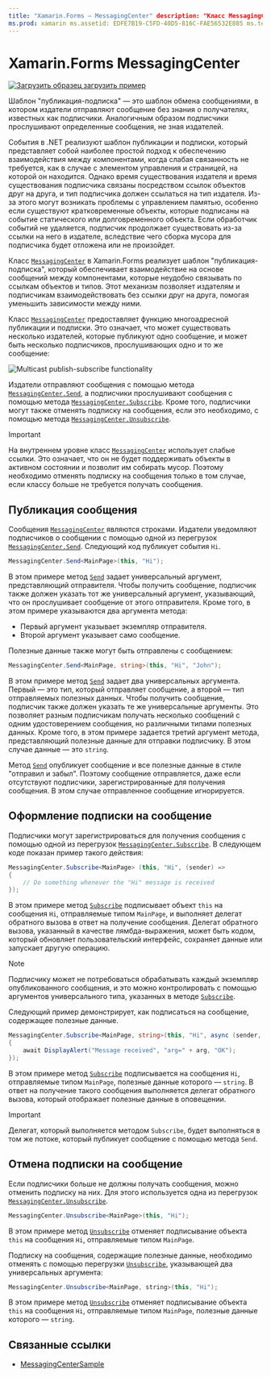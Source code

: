 ```yaml
---
title: "Xamarin.Forms — MessagingCenter" description: "Класс MessagingCenter в Xamarin.Forms реализует шаблон "публикация-подписка", который обеспечивает взаимодействие на основе сообщений между компонентами, которые неудобно связывать по ссылкам объектов и типов".
ms.prod: xamarin ms.assetid: EDFE7B19-C5FD-40D5-816C-FAE56532E885 ms.technology: xamarin-forms author: davidbritch ms.author: dabritch ms.date: 10/08/2019 no-loc: [Xamarin.Forms, Xamarin.Essentials]
---
```


# <a name="xamarinforms-messagingcenter"></a>Xamarin.Forms MessagingCenter

[![Загрузить образец](~/media/shared/download.png) загрузить пример](https://docs.microsoft.com/samples/xamarin/xamarin-forms-samples/usingmessagingcenter)

Шаблон "публикация-подписка" — это шаблон обмена сообщениями, в котором издатели отправляют сообщение без знания о получателях, известных как подписчики. Аналогичным образом подписчики прослушивают определенные сообщения, не зная издателей.

События в .NET реализуют шаблон публикации и подписки, который представляет собой наиболее простой подход к обеспечению взаимодействия между компонентами, когда слабая связанность не требуется, как в случае с элементом управления и страницей, на которой он находится. Однако время существования издателя и время существования подписчика связаны посредством ссылок объектов друг на друга, и тип подписчика должен ссылаться на тип издателя. Из-за этого могут возникать проблемы с управлением памятью, особенно если существуют кратковременные объекты, которые подписаны на событие статического или долговременного объекта. Если обработчик событий не удаляется, подписчик продолжает существовать из-за ссылки на него в издателе, вследствие чего сборка мусора для подписчика будет отложена или не произойдет.

Класс [`MessagingCenter`](xref:Xamarin.Forms.MessagingCenter) в Xamarin.Forms реализует шаблон "публикация-подписка", который обеспечивает взаимодействие на основе сообщений между компонентами, которые неудобно связывать по ссылкам объектов и типов. Этот механизм позволяет издателям и подписчикам взаимодействовать без ссылки друг на друга, помогая уменьшить зависимости между ними.

Класс [`MessagingCenter`](xref:Xamarin.Forms.MessagingCenter) предоставляет функцию многоадресной публикации и подписки. Это означает, что может существовать несколько издателей, которые публикуют одно сообщение, и может быть несколько подписчиков, прослушивающих одно и то же сообщение:

![](messaging-center-images/messaging-center.png "Multicast publish-subscribe functionality")

Издатели отправляют сообщения с помощью метода [`MessagingCenter.Send`](xref:Xamarin.Forms.MessagingCenter.Send*), а подписчики прослушивают сообщения с помощью метода [`MessagingCenter.Subscribe`](xref:Xamarin.Forms.MessagingCenter.Subscribe*). Кроме того, подписчики могут также отменять подписку на сообщения, если это необходимо, с помощью метода [`MessagingCenter.Unsubscribe`](xref:Xamarin.Forms.MessagingCenter.Unsubscribe*).

> [!IMPORTANT]
> На внутреннем уровне класс [`MessagingCenter`](xref:Xamarin.Forms.MessagingCenter) использует слабые ссылки. Это означает, что он не будет поддерживать объекты в активном состоянии и позволит им собирать мусор. Поэтому необходимо отменять подписку на сообщения только в том случае, если классу больше не требуется получать сообщения.

## <a name="publish-a-message"></a>Публикация сообщения

Сообщения [`MessagingCenter`](xref:Xamarin.Forms.MessagingCenter) являются строками. Издатели уведомляют подписчиков о сообщении с помощью одной из перегрузок [`MessagingCenter.Send`](xref:Xamarin.Forms.MessagingCenter.Send*). Следующий код публикует события `Hi`.

```csharp
MessagingCenter.Send<MainPage>(this, "Hi");
```

В этом примере метод [`Send`](xref:Xamarin.Forms.MessagingCenter.Send*) задает универсальный аргумент, представляющий отправителя. Чтобы получить сообщение, подписчик также должен указать тот же универсальный аргумент, указывающий, что он прослушивает сообщение от этого отправителя. Кроме того, в этом примере указываются два аргумента метода:

- Первый аргумент указывает экземпляр отправителя.
- Второй аргумент указывает само сообщение.

Полезные данные также могут быть отправлены с сообщением:

```csharp
MessagingCenter.Send<MainPage, string>(this, "Hi", "John");
```

В этом примере метод [`Send`](xref:Xamarin.Forms.MessagingCenter.Send*) задает два универсальных аргумента. Первый — это тип, который отправляет сообщение, а второй — тип отправляемых полезных данных. Чтобы получить сообщение, подписчик также должен указать те же универсальные аргументы. Это позволяет разным подписчикам получать несколько сообщений с одним удостоверением сообщения, но различными типами полезных данных. Кроме того, в этом примере задается третий аргумент метода, представляющий полезные данные для отправки подписчику. В этом случае данные — это `string`.

Метод [`Send`](xref:Xamarin.Forms.MessagingCenter.Send*) опубликует сообщение и все полезные данные в стиле "отправил и забыл". Поэтому сообщение отправляется, даже если отсутствуют подписчики, зарегистрированные для получения сообщения. В этом случае отправленное сообщение игнорируется.

## <a name="subscribe-to-a-message"></a>Оформление подписки на сообщение

Подписчики могут зарегистрироваться для получения сообщения с помощью одной из перегрузок [`MessagingCenter.Subscribe`](xref:Xamarin.Forms.MessagingCenter.Subscribe*). В следующем коде показан пример такого действия:

```csharp
MessagingCenter.Subscribe<MainPage> (this, "Hi", (sender) =>
{
    // Do something whenever the "Hi" message is received
});
```

В этом примере метод [`Subscribe`](xref:Xamarin.Forms.MessagingCenter.Subscribe*) подписывает объект `this` на сообщения `Hi`, отправляемые типом `MainPage`, и выполняет делегат обратного вызова в ответ на получение сообщения. Делегат обратного вызова, указанный в качестве лямбда-выражения, может быть кодом, который обновляет пользовательский интерфейс, сохраняет данные или запускает другую операцию.

> [!NOTE]
> Подписчику может не потребоваться обрабатывать каждый экземпляр опубликованного сообщения, и это можно контролировать с помощью аргументов универсального типа, указанных в методе [`Subscribe`](xref:Xamarin.Forms.MessagingCenter.Subscribe*).

Следующий пример демонстрирует, как подписаться на сообщение, содержащее полезные данные.

```csharp
MessagingCenter.Subscribe<MainPage, string>(this, "Hi", async (sender, arg) =>
{
    await DisplayAlert("Message received", "arg=" + arg, "OK");
});
```

В этом примере метод [`Subscribe`](xref:Xamarin.Forms.MessagingCenter.Subscribe*) подписывается на сообщения `Hi`, отправляемые типом `MainPage`, полезные данные которого — `string`. В ответ на получение такого сообщения выполняется делегат обратного вызова, который отображает полезные данные в оповещении.

> [!IMPORTANT]
> Делегат, который выполняется методом `Subscribe`, будет выполняться в том же потоке, который публикует сообщение с помощью метода `Send`.

## <a name="unsubscribe-from-a-message"></a>Отмена подписки на сообщение

Если подписчики больше не должны получать сообщения, можно отменить подписку на них. Для этого используется одна из перегрузок [`MessagingCenter.Unsubscribe`](xref:Xamarin.Forms.MessagingCenter.Unsubscribe*).

```csharp
MessagingCenter.Unsubscribe<MainPage>(this, "Hi");
```

В этом примере метод [`Unsubscribe`](xref:Xamarin.Forms.MessagingCenter.Unsubscribe*) отменяет подписывание объекта `this` на сообщения `Hi`, отправляемые типом `MainPage`.

Подписку на сообщения, содержащие полезные данные, необходимо отменять с помощью перегрузки [`Unsubscribe`](xref:Xamarin.Forms.MessagingCenter.Unsubscribe*), указывающей два универсальных аргумента:

```csharp
MessagingCenter.Unsubscribe<MainPage, string>(this, "Hi");
```

В этом примере метод [`Unsubscribe`](xref:Xamarin.Forms.MessagingCenter.Unsubscribe*) отменяет подписывание объекта `this` на сообщения `Hi`, отправляемые типом `MainPage`, полезные данные которого — `string`.

## <a name="related-links"></a>Связанные ссылки

- [MessagingCenterSample](https://docs.microsoft.com/samples/xamarin/xamarin-forms-samples/usingmessagingcenter)
